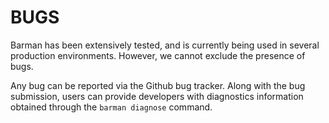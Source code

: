# BUGS

Barman has been extensively tested, and is currently being used in several
production environments. However, we cannot exclude the presence of bugs.

Any bug can be reported via the Github bug tracker. Along with the bug
submission, users can provide developers with diagnostics information
obtained through the `barman diagnose` command.
